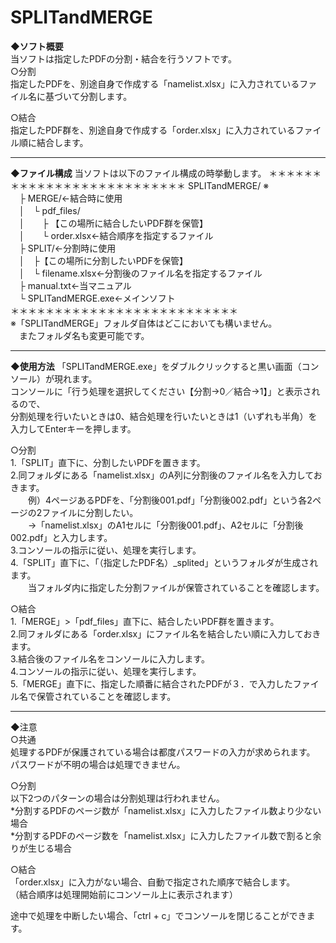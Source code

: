 # SPLITandMERGE

**◆ソフト概要**  
当ソフトは指定したPDFの分割・結合を行うソフトです。  
○分割  
指定したPDFを、別途自身で作成する「namelist.xlsx」に入力されているファイル名に基づいて分割します。  

○結合  
指定したPDF群を、別途自身で作成する「order.xlsx」に入力されているファイル順に結合します。  
***
**◆ファイル構成**
当ソフトは以下のファイル構成の時挙動します。
＊＊＊＊＊＊＊＊＊＊＊＊＊＊＊＊＊＊＊＊＊＊＊＊＊＊
SPLITandMERGE/ ※  
　├ MERGE/←結合時に使用  
　│　└ pdf_files/  
　│　　├ 【この場所に結合したいPDF群を保管】  
　│　　└ order.xlsx←結合順序を指定するファイル     
　├ SPLIT/←分割時に使用  
　│　├【この場所に分割したいPDFを保管】  
　│　└ filename.xlsx←分割後のファイル名を指定するファイル  
　├ manual.txt←当マニュアル  
　└ SPLITandMERGE.exe←メインソフト  
＊＊＊＊＊＊＊＊＊＊＊＊＊＊＊＊＊＊＊＊＊＊＊＊＊＊  
※「SPLITandMERGE」フォルダ自体はどこにおいても構いません。  
　またフォルダ名も変更可能です。  
***
**◆使用方法**
「SPLITandMERGE.exe」をダブルクリックすると黒い画面（コンソール）が現れます。  
コンソールに「行う処理を選択してください【分割→0／結合→1】」と表示されるので、  
分割処理を行いたいときは0、結合処理を行いたいときは1（いずれも半角）を入力してEnterキーを押します。  

○分割  
1.「SPLIT」直下に、分割したいPDFを置きます。  
2.同フォルダにある「namelist.xlsx」のA列に分割後のファイル名を入力しておきます。  
　　例）4ページあるPDFを、「分割後001.pdf」「分割後002.pdf」という各2ページの2ファイルに分割したい。  
　　→「namelist.xlsx」のA1セルに「分割後001.pdf」、A2セルに「分割後002.pdf」と入力します。  
3.コンソールの指示に従い、処理を実行します。  
4.「SPLIT」直下に、「（指定したPDF名）_splited」というフォルダが生成されます。  
　　当フォルダ内に指定した分割ファイルが保管されていることを確認します。  

○結合  
1.「MERGE」>「pdf_files」直下に、結合したいPDF群を置きます。  
2.同フォルダにある「order.xlsx」にファイル名を結合したい順に入力しておきます。  
3.結合後のファイル名をコンソールに入力します。  
4.コンソールの指示に従い、処理を実行します。  
5.「MERGE」直下に、指定した順番に結合されたPDFが３．で入力したファイル名で保管されていることを確認します。  
***
◆注意  
○共通  
処理するPDFが保護されている場合は都度パスワードの入力が求められます。  
パスワードが不明の場合は処理できません。  

○分割  
以下2つのパターンの場合は分割処理は行われません。  
*分割するPDFのページ数が「namelist.xlsx」に入力したファイル数より少ない場合  
*分割するPDFのページ数を「namelist.xlsx」に入力したファイル数で割ると余りが生じる場合  

○結合  
「order.xlsx」に入力がない場合、自動で指定された順序で結合します。  
（結合順序は処理開始前にコンソール上に表示されます）  

途中で処理を中断したい場合、「ctrl + c」でコンソールを閉じることができます。  

